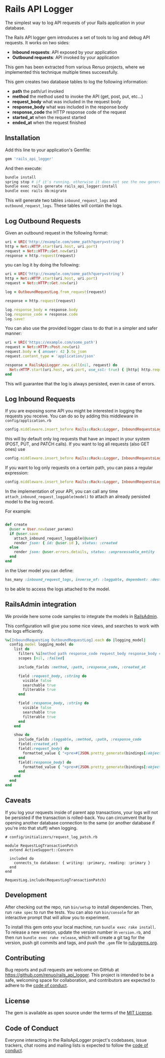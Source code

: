 # Rails API Logger

The simplest way to log API requests of your Rails application in your database.

The Rails API logger gem introduces a set of tools to log and debug API requests.
It works on two sides:

* **Inbound requests**: API exposed by your application
* **Outbound requests**: API invoked by your application  

This gem has been extracted from various Renuo projects, where we implemented this
technique multiple times successfully.

This gem creates two database tables to log the following information:

* **path** the path/url invoked
* **method** the method used to invoke the API (get, post, put, etc...)
* **request_body** what was included in the request body
* **response_body** what was included in the response body 
* **response_code** the HTTP response code of the request 
* **started_at** when the request started
* **ended_at** when the request finished

## Installation

Add this line to your application's Gemfile:

```ruby
gem 'rails_api_logger'
```

And then execute:

```bash
bundle install
spring stop # if it's running. otherwise it does not see the new generator 
bundle exec rails generate rails_api_logger:install
bundle exec rails db:migrate
```

This will generate two tables `inbound_request_logs` and `outbound_request_logs`.
These tables will contain the logs.

## Log Outbound Requests

Given an outbound request in the following format:

```ruby
uri = URI('http://example.com/some_path?query=string')
http = Net::HTTP.start(uri.host, uri.port)
request = Net::HTTP::Get.new(uri)
response = http.request(request)
```

you can log it by doing the following:

```ruby
uri = URI('http://example.com/some_path?query=string')
http = Net::HTTP.start(uri.host, uri.port)
request = Net::HTTP::Get.new(uri)

log = OutboundRequestLog.from_request(request)

response = http.request(request)

log.response_body = response.body
log.response_code = response.code
log.save!
```

You can also use the provided logger class to do that in a simpler and safer manner:

```ruby
uri = URI('https://example.com/some_path')
request = Net::HTTP::Post.new(uri)
request.body = { answer: 42 }.to_json
request.content_type = 'application/json'

response = RailsApiLogger.new.call(nil, request) do
  Net::HTTP.start(uri.host, uri.port, use_ssl: true) { |http| http.request(request) }
end
``` 

This will guarantee that the log is always persisted, even in case of errors.

## Log Inbound Requests

If you are exposing some API you might be interested in logging the requests you receive.
You can do so by adding this middleware in `config/application.rb`

```ruby
config.middleware.insert_before Rails::Rack::Logger, InboundRequestsLoggerMiddleware
``` 

this will by default only log requests that have an impact in your system (POST, PUT, and PATCH calls).
If you want to log all requests (also GET ones) use

```ruby
config.middleware.insert_before Rails::Rack::Logger, InboundRequestsLoggerMiddleware, only_state_change: false
```

If you want to log only requests on a certain path, you can pass a regular expression:

```ruby
config.middleware.insert_before Rails::Rack::Logger, InboundRequestsLoggerMiddleware, path_regexp: /api/
```


In the implementation of your API, you can call any time `attach_inbound_request_loggable(model)`
to attach an already persisted model to the log record.



For example:
```ruby

def create
  @user = User.new(user_params)
  if @user.save
    attach_inbound_request_loggable(@user)
    render json: { id: @user.id }, status: :created
  else
    render json: @user.errors.details, status: :unprocessable_entity
  end
end
```

in the User model you can define:

```ruby
has_many :inbound_request_logs, inverse_of: :loggable, dependent: :destroy, as: :loggable
```

to be able to access the logs attached to the model.

## RailsAdmin integration

We provide here some code samples to integrate the models in [RailsAdmin](https://github.com/sferik/rails_admin).

This configuration will give you some nice views, and searches to work with the logs efficiently. 
```ruby
%w[InboundRequestLog OutboundRequestLog].each do |logging_model|
  config.model logging_model do
    list do
      filters %i[method path response_code request_body response_body created_at]
      scopes [nil, :failed]

      include_fields :method, :path, :response_code, :created_at

      field :request_body, :string do
        visible false
        searchable true
        filterable true
      end

      field :response_body, :string do
        visible false
        searchable true
        filterable true
      end
    end

    show do
      include_fields :loggable, :method, :path, :response_code
      field(:created_at)
      field(:request_body) do
        formatted_value { "<pre>#{JSON.pretty_generate(bindings[:object].request_body)}</pre>".html_safe }
      end
      field(:response_body) do
        formatted_value { "<pre>#{JSON.pretty_generate(bindings[:object].response_body)}</pre>".html_safe }
      end
    end
  end
end
```

## Caveats

If you log your requests inside of parent app transactions, your logs will not be persisted if
the transaction is rolled-back. You can circumvent that by opening another database connection
to the same (or another database if you're into that stuff) when logging.

```
# config/initializers/request_log_patch.rb

module RequestLogTransactionPatch
  extend ActiveSupport::Concern

  included do
    connects_to database: { writing: :primary, reading: :primary }
  end
end

RequestLog.include(RequestLogTransactionPatch)
```

## Development

After checking out the repo, run `bin/setup` to install dependencies. Then, run `rake spec` to run the tests. You can also run `bin/console` for an interactive prompt that will allow you to experiment.

To install this gem onto your local machine, run `bundle exec rake install`. To release a new version, update the version number in `version.rb`, and then run `bundle exec rake release`, which will create a git tag for the version, push git commits and tags, and push the `.gem` file to [rubygems.org](https://rubygems.org).

## Contributing

Bug reports and pull requests are welcome on GitHub at https://github.com/renuo/rails_api_logger. 
This project is intended to be a safe, welcoming space for collaboration, and contributors are expected to adhere to 
the [code of conduct](https://github.com/renuo/rails_api_logger/blob/main/CODE_OF_CONDUCT.md).

## License

The gem is available as open source under the terms of the [MIT License](https://opensource.org/licenses/MIT).

## Code of Conduct

Everyone interacting in the RailsApiLogger project's codebases, issue trackers, chat rooms and mailing lists is 
expected to follow the [code of conduct](https://github.com/renuo/rails_api_logger/blob/main/CODE_OF_CONDUCT.md).
